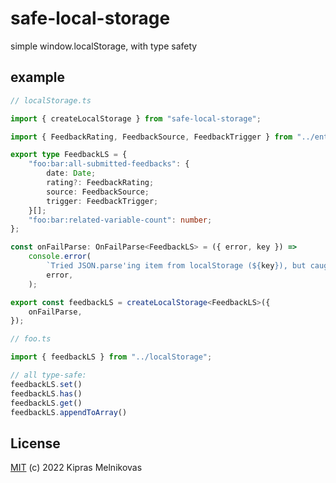 # safe-local-storage

simple window.localStorage, with type safety

## example

```ts
// localStorage.ts

import { createLocalStorage } from "safe-local-storage";

import { FeedbackRating, FeedbackSource, FeedbackTrigger } from "../entities/feedback";

export type FeedbackLS = {
	"foo:bar:all-submitted-feedbacks": {
		date: Date;
		rating?: FeedbackRating;
		source: FeedbackSource;
		trigger: FeedbackTrigger;
	}[];
	"foo:bar:related-variable-count": number;
};

const onFailParse: OnFailParse<FeedbackLS> = ({ error, key }) => 
	console.error(
		`Tried JSON.parse'ing item from localStorage (${key}), but caught error:`,
		error,
	);

export const feedbackLS = createLocalStorage<FeedbackLS>({
	onFailParse,
});
```

```ts
// foo.ts

import { feedbackLS } from "../localStorage";

// all type-safe:
feedbackLS.set()
feedbackLS.has()
feedbackLS.get()
feedbackLS.appendToArray()
```

## License

[MIT](./LICENSE) (c) 2022 Kipras Melnikovas
